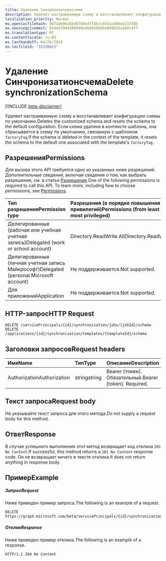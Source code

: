 ```yaml
---
title: Удаление Синчронизатионсчема
description: Удаляет настраиваемую схему и восстанавливает конфигурацию схемы по умолчанию. Если схема удалена в контексте шаблона, она сбрасывается в схему по умолчанию, связанную с шаблоном `factoryTag`.
localization_priority: Normal
ms.openlocfilehash: 0871de0ba5b48784e47fd5cc8d3ac890ab23748b
ms.sourcegitcommit: 014eb3944306948edbb6560dbe689816a168c4f7
ms.translationtype: MT
ms.contentlocale: ru-RU
ms.lasthandoff: 04/26/2019
ms.locfileid: "33330623"
---
```

# <a name="delete-synchronizationschema"></a><span data-ttu-id="46e45-104">Удаление Синчронизатионсчема</span><span class="sxs-lookup"><span data-stu-id="46e45-104">Delete synchronizationSchema</span></span>

[!INCLUDE [beta-disclaimer](../../includes/beta-disclaimer.md)]

<span data-ttu-id="46e45-105">Удаляет настраиваемую схему и восстанавливает конфигурацию схемы по умолчанию.</span><span class="sxs-lookup"><span data-stu-id="46e45-105">Deletes the customized schema and resets the schema to the default configuration.</span></span> <span data-ttu-id="46e45-106">Если схема удалена в контексте шаблона, она сбрасывается в схему по умолчанию, связанную с шаблоном `factoryTag`.</span><span class="sxs-lookup"><span data-stu-id="46e45-106">If the schema is deleted in the context of the template, it resets the schema to the default one associated with the template's `factoryTag`.</span></span>

## <a name="permissions"></a><span data-ttu-id="46e45-107">Разрешения</span><span class="sxs-lookup"><span data-stu-id="46e45-107">Permissions</span></span>
<span data-ttu-id="46e45-p103">Для вызова этого API требуется одно из указанных ниже разрешений. Дополнительные сведения, включая сведения о том, как выбрать разрешения, см. в статье [Разрешения](/graph/permissions-reference).</span><span class="sxs-lookup"><span data-stu-id="46e45-p103">One of the following permissions is required to call this API. To learn more, including how to choose permissions, see [Permissions](/graph/permissions-reference).</span></span>

|<span data-ttu-id="46e45-110">Тип разрешения</span><span class="sxs-lookup"><span data-stu-id="46e45-110">Permission type</span></span>                        | <span data-ttu-id="46e45-111">Разрешения (в порядке повышения привилегий)</span><span class="sxs-lookup"><span data-stu-id="46e45-111">Permissions (from least to most privileged)</span></span>              |
|:--------------------------------------|:---------------------------------------------------------|
|<span data-ttu-id="46e45-112">Делегированные (рабочая или учебная учетная запись)</span><span class="sxs-lookup"><span data-stu-id="46e45-112">Delegated (work or school account)</span></span>     |<span data-ttu-id="46e45-113">Directory.ReadWrite.All</span><span class="sxs-lookup"><span data-stu-id="46e45-113">Directory.ReadWrite.All</span></span>  |
|<span data-ttu-id="46e45-114">Делегированные (личная учетная запись Майкрософт)</span><span class="sxs-lookup"><span data-stu-id="46e45-114">Delegated (personal Microsoft account)</span></span> |<span data-ttu-id="46e45-115">Не поддерживается.</span><span class="sxs-lookup"><span data-stu-id="46e45-115">Not supported.</span></span>|
|<span data-ttu-id="46e45-116">Для приложений</span><span class="sxs-lookup"><span data-stu-id="46e45-116">Application</span></span>                            |<span data-ttu-id="46e45-117">Не поддерживается.</span><span class="sxs-lookup"><span data-stu-id="46e45-117">Not supported.</span></span>| 

## <a name="http-request"></a><span data-ttu-id="46e45-118">HTTP-запрос</span><span class="sxs-lookup"><span data-stu-id="46e45-118">HTTP Request</span></span>
<!-- { "blockType": "ignored" } -->
```http
DELETE /servicePrincipals/{id}/synchronization/jobs/{jobId}/schema
DELETE /applications/{id}/synchronization/templates/{templateId}/schema
```

## <a name="request-headers"></a><span data-ttu-id="46e45-119">Заголовки запросов</span><span class="sxs-lookup"><span data-stu-id="46e45-119">Request headers</span></span>

| <span data-ttu-id="46e45-120">Имя</span><span class="sxs-lookup"><span data-stu-id="46e45-120">Name</span></span>           | <span data-ttu-id="46e45-121">Тип</span><span class="sxs-lookup"><span data-stu-id="46e45-121">Type</span></span>    | <span data-ttu-id="46e45-122">Описание</span><span class="sxs-lookup"><span data-stu-id="46e45-122">Description</span></span>|
|:---------------|:--------|:-----------|
| <span data-ttu-id="46e45-123">Authorization</span><span class="sxs-lookup"><span data-stu-id="46e45-123">Authorization</span></span>  | <span data-ttu-id="46e45-124">string</span><span class="sxs-lookup"><span data-stu-id="46e45-124">string</span></span>  | <span data-ttu-id="46e45-p104">Bearer {токен}. Обязательный.</span><span class="sxs-lookup"><span data-stu-id="46e45-p104">Bearer {token}. Required.</span></span> |

## <a name="request-body"></a><span data-ttu-id="46e45-127">Текст запроса</span><span class="sxs-lookup"><span data-stu-id="46e45-127">Request body</span></span>

<span data-ttu-id="46e45-128">Не указывайте текст запроса для этого метода.</span><span class="sxs-lookup"><span data-stu-id="46e45-128">Do not supply a request body for this method.</span></span>

## <a name="response"></a><span data-ttu-id="46e45-129">Ответ</span><span class="sxs-lookup"><span data-stu-id="46e45-129">Response</span></span>

<span data-ttu-id="46e45-130">В случае успешного выполнения этот метод возвращает код отклика `201 No Content`.</span><span class="sxs-lookup"><span data-stu-id="46e45-130">If successful, this method returns a `201 No Content` response code.</span></span> <span data-ttu-id="46e45-131">Он не возвращает ничего в тексте отклика.</span><span class="sxs-lookup"><span data-stu-id="46e45-131">It does not return anything in response body.</span></span>

## <a name="example"></a><span data-ttu-id="46e45-132">Пример</span><span class="sxs-lookup"><span data-stu-id="46e45-132">Example</span></span>

##### <a name="request"></a><span data-ttu-id="46e45-133">Запрос</span><span class="sxs-lookup"><span data-stu-id="46e45-133">Request</span></span>
<span data-ttu-id="46e45-134">Ниже приведен пример запроса.</span><span class="sxs-lookup"><span data-stu-id="46e45-134">The following is an example of a request.</span></span>

```http
DELETE https://graph.microsoft.com/beta/servicePrincipals/{id}/synchronization/jobs/{jobId}/schema
```

##### <a name="response"></a><span data-ttu-id="46e45-135">Отклик</span><span class="sxs-lookup"><span data-stu-id="46e45-135">Response</span></span>
<span data-ttu-id="46e45-136">Ниже приведен пример отклика.</span><span class="sxs-lookup"><span data-stu-id="46e45-136">The following is an example of a response.</span></span>
<!-- {
  "blockType": "response",
  "truncated": true
} -->
```http
HTTP/1.1 204 No Content
```

<!-- uuid: 8fcb5dbc-d5aa-4681-8e31-b001d5168d79
2015-10-25 14:57:30 UTC -->
<!--
{
  "type": "#page.annotation",
  "description": "Delete synchronizationSchema",
  "keywords": "",
  "section": "documentation",
  "tocPath": "",
  "suppressions": []
}
-->
